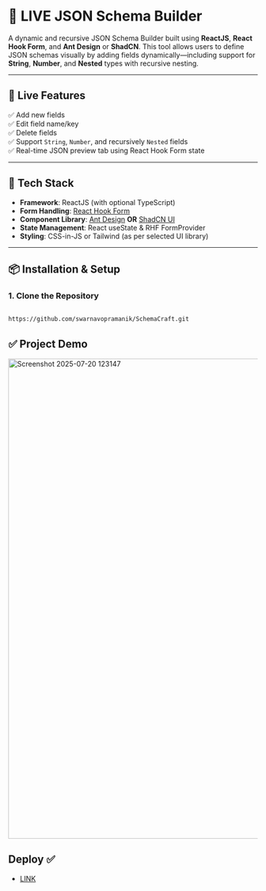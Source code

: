 # 🧩 LIVE JSON Schema Builder

A dynamic and recursive JSON Schema Builder built using **ReactJS**, **React Hook Form**, and **Ant Design** or **ShadCN**. This tool allows users to define JSON schemas visually by adding fields dynamically—including support for **String**, **Number**, and **Nested** types with recursive nesting.

---

## 🚀 Live Features

✅ Add new fields  
✅ Edit field name/key  
✅ Delete fields  
✅ Support `String`, `Number`, and recursively `Nested` fields  
✅ Real-time JSON preview tab using React Hook Form state

---

## 🧱 Tech Stack

- **Framework**: ReactJS (with optional TypeScript)
- **Form Handling**: [React Hook Form](https://react-hook-form.com/)
- **Component Library**: [Ant Design](https://ant.design/) **OR** [ShadCN UI](https://ui.shadcn.com/)
- **State Management**: React useState & RHF FormProvider
- **Styling**: CSS-in-JS or Tailwind (as per selected UI library)

---

## 📦 Installation & Setup

### 1. Clone the Repository

```bash

https://github.com/swarnavopramanik/SchemaCraft.git

```

## ✅ Project Demo 

<img width="1886" height="970" alt="Screenshot 2025-07-20 123147" src="https://github.com/user-attachments/assets/7a617570-b7f2-42a1-8a0f-1249c03c793d" />

## Deploy ✅

- [LINK](https://schemacraft-fawn.vercel.app/)
